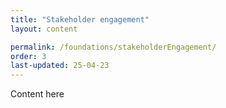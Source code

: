 ```yaml
---
title: "Stakeholder engagement"
layout: content

permalink: /foundations/stakeholderEngagement/
order: 3
last-updated: 25-04-23
---
```


Content here
